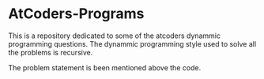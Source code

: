 # AtCoders-Programs

This is a repository dedicated to some of the atcoders dynammic programming questions. The dynammic programming style used to solve all the problems is recursive.

The problem statement is been mentioned above the code.

